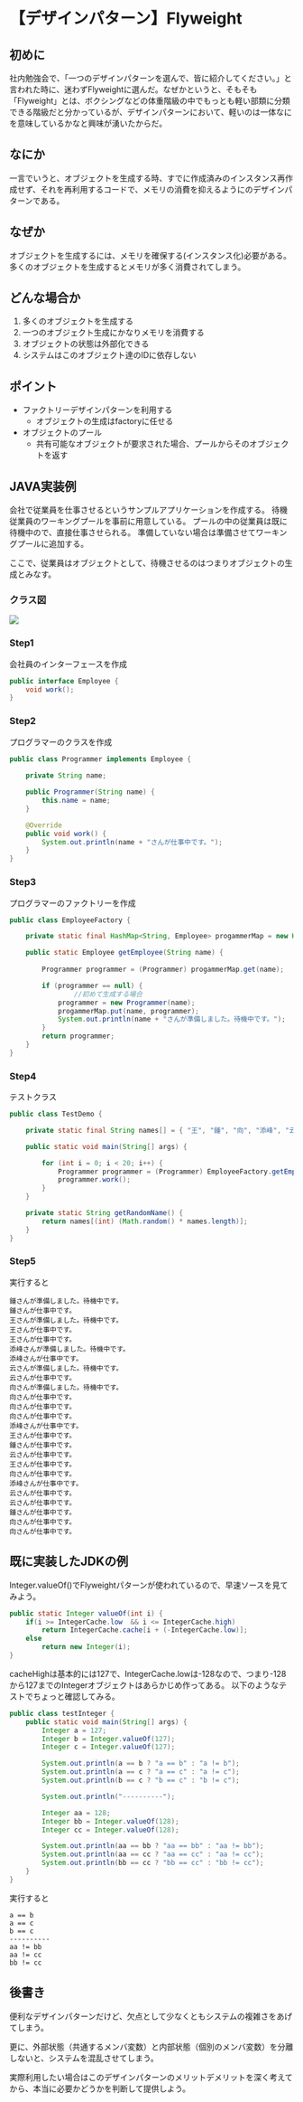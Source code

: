 ﻿# 【デザインパターン】Flyweight

## 初めに　
社内勉強会で、「一つのデザインパターンを選んで、皆に紹介してください。」と言われた時に、迷わずFlyweightに選んだ。なぜかというと、そもそも「Flyweight」とは、ボクシングなどの体重階級の中でもっとも軽い部類に分類できる階級だと分かっているが、デザインパターンにおいて、軽いのは一体なにを意味しているかなと興味が湧いたからだ。

## なにか
一言でいうと、オブジェクトを生成する時、すでに作成済みのインスタンス再作成せず、それを再利用するコードで、メモリの消費を抑えるようにのデザインパターンである。

## なぜか
オブジェクトを生成するには、メモリを確保する(インスタンス化)必要がある。多くのオブジェクトを生成するとメモリが多く消費されてしまう。

## どんな場合か
1. 多くのオブジェクトを生成する
1. 一つのオブジェクト生成にかなりメモリを消費する
1. オブジェクトの状態は外部化できる
1. システムはこのオブジェクト達のIDに依存しない

## ポイント
- ファクトリーデザインパターンを利用する
    - オブジェクトの生成はfactoryに任せる
- オブジェクトのプール
    - 共有可能なオブジェクトが要求された場合、プールからそのオブジェクトを返す

## JAVA実装例

会社で従業員を仕事させるというサンプルアプリケーションを作成する。
待機従業員のワーキングプールを事前に用意している。
プールの中の従業員は既に待機中ので、直接仕事させられる。
準備していない場合は準備させてワーキングプールに追加する。

ここで、従業員はオブジェクトとして、待機させるのはつまりオブジェクトの生成とみなす。

### クラス図
![](src/classUML.png)
### Step1

会社員のインターフェースを作成

```java
public interface Employee {
	void work();
}
```

### Step2

プログラマーのクラスを作成

```java
public class Programmer implements Employee {
	
    private String name;

	public Programmer(String name) {
		this.name = name;
	}

	@Override
	public void work() {
		System.out.println(name + "さんが仕事中です。");
	}
}
```
### Step3

プログラマーのファクトリーを作成

```java
public class EmployeeFactory {

	private static final HashMap<String, Employee> progammerMap = new HashMap<>();

	public static Employee getEmployee(String name) {
		
		Programmer programmer = (Programmer) progammerMap.get(name);

		if (programmer == null) {
            	//初めて生成する場合
			programmer = new Programmer(name);
			progammerMap.put(name, programmer);
			System.out.println(name + "さんが準備しました。待機中です。");
		}
		return programmer;
	}
}
```
### Step4

テストクラス

```java
public class TestDemo {

	private static final String names[] = { "王", "鍾", "向", "添峰", "云" };

	public static void main(String[] args) {

		for (int i = 0; i < 20; i++) {
			Programmer programmer = (Programmer) EmployeeFactory.getEmployee(getRandomName());
			programmer.work();
		}
	}

	private static String getRandomName() {
		return names[(int) (Math.random() * names.length)];
	}
}
```

### Step5

実行すると

```
鍾さんが準備しました。待機中です。
鍾さんが仕事中です。
王さんが準備しました。待機中です。
王さんが仕事中です。
王さんが仕事中です。
添峰さんが準備しました。待機中です。
添峰さんが仕事中です。
云さんが準備しました。待機中です。
云さんが仕事中です。
向さんが準備しました。待機中です。
向さんが仕事中です。
向さんが仕事中です。
向さんが仕事中です。
添峰さんが仕事中です。
王さんが仕事中です。
鍾さんが仕事中です。
云さんが仕事中です。
王さんが仕事中です。
向さんが仕事中です。
添峰さんが仕事中です。
云さんが仕事中です。
云さんが仕事中です。
鍾さんが仕事中です。
向さんが仕事中です。
向さんが仕事中です。
```
## 既に実装したJDKの例

Integer.valueOf()でFlyweightパターンが使われているので、早速ソースを見てみよう。
```java
public static Integer valueOf(int i) {
    if(i >= IntegerCache.low  && i <= IntegerCache.high)
        return IntegerCache.cache[i + (-IntegerCache.low)];
    else
        return new Integer(i);
}
```

cacheHighは基本的には127で、IntegerCache.lowは-128なので、つまり-128から127までのIntegerオブジェクトはあらかじめ作ってある。
以下のようなテストでちょっと確認してみる。
```java
public class testInteger {
	public static void main(String[] args) {
		Integer a = 127;
		Integer b = Integer.valueOf(127);
		Integer c = Integer.valueOf(127);

		System.out.println(a == b ? "a == b" : "a != b");
		System.out.println(a == c ? "a == c" : "a != c");
		System.out.println(b == c ? "b == c" : "b != c");

		System.out.println("----------");

		Integer aa = 128;
		Integer bb = Integer.valueOf(128);
		Integer cc = Integer.valueOf(128);

		System.out.println(aa == bb ? "aa == bb" : "aa != bb");
		System.out.println(aa == cc ? "aa == cc" : "aa != cc");
		System.out.println(bb == cc ? "bb == cc" : "bb != cc");
	}
}
```

実行すると
```
a == b
a == c
b == c
----------
aa != bb
aa != cc
bb != cc
```

## 後書き
便利なデザインパターンだけど、欠点として少なくともシステムの複雑さをあげてしまう。

更に、外部状態（共通するメンバ変数）と内部状態（個別のメンバ変数）を分離しないと、システムを混乱させてしまう。

実際利用したい場合はこのデザインパターンのメリットデメリットを深く考えてから、本当に必要かどうかを判断して提供しよう。